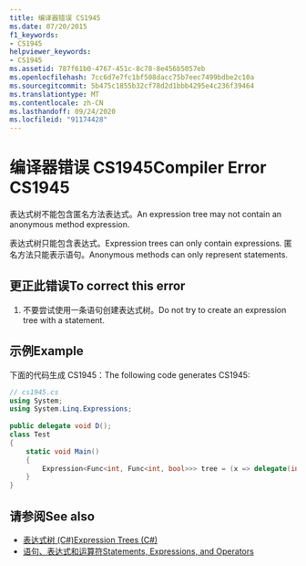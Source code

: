 ```yaml
---
title: 编译器错误 CS1945
ms.date: 07/20/2015
f1_keywords:
- CS1945
helpviewer_keywords:
- CS1945
ms.assetid: 787f61b0-4767-451c-8c78-8e456b5057eb
ms.openlocfilehash: 7cc6d7e7fc1bf508dacc75b7eec7499bdbe2c10a
ms.sourcegitcommit: 5b475c1855b32cf78d2d1bbb4295e4c236f39464
ms.translationtype: MT
ms.contentlocale: zh-CN
ms.lasthandoff: 09/24/2020
ms.locfileid: "91174428"
---
```

# <a name="compiler-error-cs1945"></a><span data-ttu-id="f4378-102">编译器错误 CS1945</span><span class="sxs-lookup"><span data-stu-id="f4378-102">Compiler Error CS1945</span></span>

<span data-ttu-id="f4378-103">表达式树不能包含匿名方法表达式。</span><span class="sxs-lookup"><span data-stu-id="f4378-103">An expression tree may not contain an anonymous method expression.</span></span>  
  
 <span data-ttu-id="f4378-104">表达式树只能包含表达式。</span><span class="sxs-lookup"><span data-stu-id="f4378-104">Expression trees can only contain expressions.</span></span> <span data-ttu-id="f4378-105">匿名方法只能表示语句。</span><span class="sxs-lookup"><span data-stu-id="f4378-105">Anonymous methods can only represent statements.</span></span>  
  
## <a name="to-correct-this-error"></a><span data-ttu-id="f4378-106">更正此错误</span><span class="sxs-lookup"><span data-stu-id="f4378-106">To correct this error</span></span>  
  
1. <span data-ttu-id="f4378-107">不要尝试使用一条语句创建表达式树。</span><span class="sxs-lookup"><span data-stu-id="f4378-107">Do not try to create an expression tree with a statement.</span></span>  
  
## <a name="example"></a><span data-ttu-id="f4378-108">示例</span><span class="sxs-lookup"><span data-stu-id="f4378-108">Example</span></span>  

 <span data-ttu-id="f4378-109">下面的代码生成 CS1945：</span><span class="sxs-lookup"><span data-stu-id="f4378-109">The following code generates CS1945:</span></span>  
  
```csharp  
// cs1945.cs  
using System;  
using System.Linq.Expressions;  
  
public delegate void D();  
class Test  
{  
    static void Main()  
    {  
        Expression<Func<int, Func<int, bool>>> tree = (x => delegate(int i) { return true; }); // CS1945  
    }  
}  
```  
  
## <a name="see-also"></a><span data-ttu-id="f4378-110">请参阅</span><span class="sxs-lookup"><span data-stu-id="f4378-110">See also</span></span>

- [<span data-ttu-id="f4378-111">表达式树 (C#)</span><span class="sxs-lookup"><span data-stu-id="f4378-111">Expression Trees (C#)</span></span>](../programming-guide/concepts/expression-trees/index.md)
- [<span data-ttu-id="f4378-112">语句、表达式和运算符</span><span class="sxs-lookup"><span data-stu-id="f4378-112">Statements, Expressions, and Operators</span></span>](../programming-guide/statements-expressions-operators/index.md)
